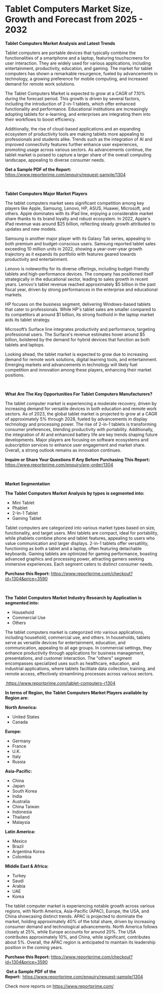 <p><h1>Tablet Computers Market Size, Growth and Forecast from 2025 - 2032</h1></p><p><strong>Tablet Computers Market Analysis and Latest Trends</strong></p>
<p><p>Tablet computers are portable devices that typically combine the functionalities of a smartphone and a laptop, featuring touchscreens for user interaction. They are widely used for various applications, including entertainment, productivity, education, and gaming. The market for tablet computers has shown a remarkable resurgence, fueled by advancements in technology, a growing preference for mobile computing, and increased demand for remote work solutions.</p><p>The Tablet Computers Market is expected to grow at a CAGR of 7.10% during the forecast period. This growth is driven by several factors, including the introduction of 2-in-1 tablets, which offer enhanced functionality and performance. Educational institutions are increasingly adopting tablets for e-learning, and enterprises are integrating them into their workflows to boost efficiency.</p><p>Additionally, the rise of cloud-based applications and an expanding ecosystem of productivity tools are making tablets more appealing to professionals and students alike. Trends such as the integration of AI and improved connectivity features further enhance user experiences, promoting usage across various sectors. As advancements continue, the tablet market is poised to capture a larger share of the overall computing landscape, appealing to diverse consumer needs.</p></p>
<p><strong>Get a Sample PDF of the Report:&nbsp;</strong> <a href="https://www.reportprime.com/enquiry/request-sample/1304?utm_campaign=3348&utm_medium=2&utm_source=Github&utm_content=ia&utm_term=18032025&utm_id=tablet-computers">https://www.reportprime.com/enquiry/request-sample/1304</a></p>
<p>&nbsp;</p>
<p><strong>Tablet Computers Major Market Players</strong></p>
<p><p>The tablet computers market sees significant competition among key players like Apple, Samsung, Lenovo, HP, ASUS, Huawei, Microsoft, and others. Apple dominates with its iPad line, enjoying a considerable market share thanks to its brand loyalty and robust ecosystem. In 2022, Apple's iPad revenue was around $25 billion, reflecting steady growth attributed to updates and new models.</p><p>Samsung is another major player with its Galaxy Tab series, appealing to both premium and budget-conscious users. Samsung reported tablet sales exceeding 10 million units in 2022, showing a year-over-year growth trajectory as it expands its portfolio with features geared towards productivity and entertainment.</p><p>Lenovo is noteworthy for its diverse offerings, including budget-friendly tablets and high-performance devices. The company has positioned itself strategically in the educational sector, leading to sales growth in recent years. Lenovo's tablet revenue reached approximately $5 billion in the past fiscal year, driven by strong performances in the enterprise and educational markets.</p><p>HP focuses on the business segment, delivering Windows-based tablets that cater to professionals. While HP's tablet sales are smaller compared to its competitors at around $1 billion, its strong foothold in the laptop market aids its tablet strategy.</p><p>Microsoft’s Surface line integrates productivity and performance, targeting professional users. The Surface's revenue estimates hover around $5 billion, bolstered by the demand for hybrid devices that function as both tablets and laptops.</p><p>Looking ahead, the tablet market is expected to grow due to increasing demand for remote work solutions, digital learning tools, and entertainment. Emerging markets and advancements in technology will likely fuel competition and innovation among these players, enhancing their market positions.</p></p>
<p>&nbsp;</p>
<p><strong>What Are The Key Opportunities For Tablet Computers Manufacturers?</strong></p>
<p><p>The tablet computer market is experiencing a moderate recovery, driven by increasing demand for versatile devices in both education and remote work sectors. As of 2023, the global tablet market is projected to grow at a CAGR of approximately 5% through 2028, fueled by advancements in display technology and processing power. The rise of 2-in-1 tablets is transforming consumer preferences, blending productivity with portability. Additionally, the integration of AI and enhanced battery life are key trends shaping future developments. Major players are focusing on software ecosystems and subscription services to enhance user engagement and market share. Overall, a strong outlook remains as innovation continues.</p></p>
<p><strong>Inquire or Share Your Questions If Any Before Purchasing This Report:</strong> <a href="https://www.reportprime.com/enquiry/pre-order/1304?utm_campaign=3348&utm_medium=2&utm_source=Github&utm_content=ia&utm_term=18032025&utm_id=tablet-computers">https://www.reportprime.com/enquiry/pre-order/1304</a></p>
<p>&nbsp;</p>
<p><strong>Market Segmentation</strong></p>
<p><strong>The Tablet Computers Market Analysis by types is segmented into:</strong></p>
<p><ul><li>Mini Tablet</li><li>Phablet</li><li>2-In-1 Tablet</li><li>Gaming Tablet</li></ul></p>
<p><p>Tablet computers are categorized into various market types based on size, functionality, and target users. Mini tablets are compact, ideal for portability, while phablets combine phone and tablet features, appealing to users who value communication and larger displays. 2-in-1 tablets offer versatility, functioning as both a tablet and a laptop, often featuring detachable keyboards. Gaming tablets are optimized for gaming performance, boasting advanced graphics and processing power, attracting gamers seeking immersive experiences. Each segment caters to distinct consumer needs.</p></p>
<p><strong>Purchase this Report:&nbsp;</strong><a href="https://www.reportprime.com/checkout?id=1304&price=3590&utm_campaign=3348&utm_medium=2&utm_source=Github&utm_content=ia&utm_term=18032025&utm_id=tablet-computers">https://www.reportprime.com/checkout?id=1304&price=3590</a></p>
<p>&nbsp;</p>
<p><strong>The Tablet Computers Market Industry Research by Application is segmented into:</strong></p>
<p><ul><li>Household</li><li>Commercial Use</li><li>Others</li></ul></p>
<p><p>The tablet computers market is categorized into various applications, including household, commercial use, and others. In households, tablets serve as versatile devices for entertainment, education, and communication, appealing to all age groups. In commercial settings, they enhance productivity through applications for business management, presentations, and customer interaction. The "others" segment encompasses specialized uses such as healthcare, education, and industrial applications, where tablets facilitate data collection, training, and remote access, effectively streamlining processes across various sectors.</p></p>
<p><a href="https://www.reportprime.com/tablet-computers-r1304?utm_campaign=3348&utm_medium=2&utm_source=Github&utm_content=ia&utm_term=18032025&utm_id=tablet-computers">&nbsp;https://www.reportprime.com/tablet-computers-r1304</a></p>
<p><strong>In terms of Region, the Tablet Computers Market Players available by Region are:</strong></p>
<p>
    <p> <strong> North America: </strong>
        <ul>
            <li>United States</li>
            <li>Canada</li>
        </ul>
        </p> 
    <p> <strong> Europe: </strong>
        <ul>
            <li>Germany</li>
            <li>France</li>
            <li>U.K.</li>
            <li>Italy</li>
            <li>Russia</li>
        </ul>
        </p> 
    <p> <strong> Asia-Pacific: </strong>
        <ul>
            <li>China</li>
            <li>Japan</li>
            <li>South Korea</li>
            <li>India</li>
            <li>Australia</li>
            <li>China Taiwan</li>
            <li>Indonesia</li>
            <li>Thailand</li>
            <li>Malaysia</li>
        </ul>
        </p> 
    <p> <strong> Latin America: </strong>
        <ul>
            <li>Mexico</li>
            <li>Brazil</li>
            <li>Argentina Korea</li>
            <li>Colombia</li>
        </ul>
        </p> 
    <p> <strong> Middle East & Africa: </strong>
        <ul>
            <li>Turkey</li>
            <li>Saudi</li>
            <li>Arabia</li>
            <li>UAE</li>
            <li>Korea</li>
        </ul>
    </p>
    </p>
<p><p>The tablet computer market is experiencing notable growth across various regions, with North America, Asia-Pacific (APAC), Europe, the USA, and China showcasing distinct trends. APAC is projected to dominate the market, holding approximately 40% of the total share, driven by increasing consumer demand and technological advancements. North America follows closely at 25%, while Europe accounts for around 20%. The USA contributes approximately 10%, and China, while significant, contributes about 5%. Overall, the APAC region is anticipated to maintain its leadership position in the coming years.</p></p>
<p><strong>Purchase this Report: </strong><a href="https://www.reportprime.com/checkout?id=1304&price=3590&utm_campaign=3348&utm_medium=2&utm_source=Github&utm_content=ia&utm_term=18032025&utm_id=tablet-computers">https://www.reportprime.com/checkout?id=1304&price=3590</a></p>
<p>&nbsp;<strong>Get a Sample PDF of the Report:&nbsp;&nbsp;</strong><a href="https://www.reportprime.com/enquiry/request-sample/1304?utm_campaign=3348&utm_medium=2&utm_source=Github&utm_content=ia&utm_term=18032025&utm_id=tablet-computers">https://www.reportprime.com/enquiry/request-sample/1304</a></p>
<p><strong></strong></p>
<p>Check more reports on <a href="https://www.reportprime.com/?utm_campaign=3348&utm_medium=2&utm_source=Github&utm_content=ia&utm_term=18032025&utm_id=tablet-computers">https://www.reportprime.com/</a></p>
